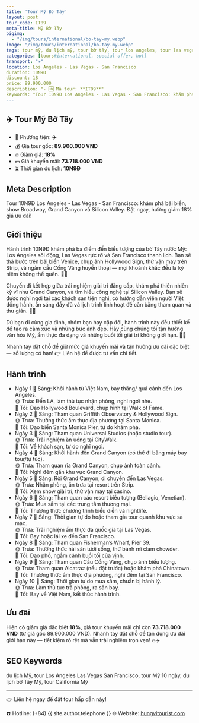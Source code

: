 ```yaml
---
title: 'Tour Mỹ Bờ Tây'
layout: post
tour_code: IT09
meta-title: Mỹ Bờ Tây
bigimg:
  - "/img/tours/international/bo-tay-my.webp"
image: "/img/tours/international/bo-tay-my.webp"
tags: tour mỹ, du lịch mỹ, tour bờ tây, tour los angeles, tour las vegas, tour san francisco, tour quốc tế
categories: [tours#international, special-offer, hot]
transport: "✈️"
location: Los Angeles - Las Vegas - San Francisco
duration: 10N9Đ
discount: 18
price: 89.900.000
description: "- 🆔 Mã tour: **IT09**"
keywords: "Tour 10N9Đ Los Angeles - Las Vegas - San Francisco: khám phá bãi biển, show Broadway, Grand Canyon và Silicon Valley. Đặt ngay, hưởng giảm 18% giá ưu đãi!"
---
```


## ✈️ Tour Mỹ Bờ Tây



- 🚗 Phương tiện: **✈️**
- 💰 Giá tour gốc: **89.900.000 VND**
- 🔥 Giảm giá: **18%**
- 💵 Giá khuyến mãi: **73.718.000 VND**
- ⏳ Thời gian du lịch: **10N9Đ**

## Meta Description
Tour 10N9Đ Los Angeles - Las Vegas - San Francisco: khám phá bãi biển, show Broadway, Grand Canyon và Silicon Valley. Đặt ngay, hưởng giảm 18% giá ưu đãi!

## Giới thiệu
Hành trình 10N9Đ khám phá ba điểm đến biểu tượng của bờ Tây nước Mỹ: Los Angeles sôi động, Las Vegas rực rỡ và San Francisco thanh lịch. Bạn sẽ thả bước trên bãi biển Venice, chụp ảnh Hollywood Sign, thử vận may trên Strip, và ngắm cầu Cổng Vàng huyền thoại — mọi khoảnh khắc đều là kỷ niệm không thể quên. 🌴✨

Chuyến đi kết hợp giữa trải nghiệm giải trí đẳng cấp, khám phá thiên nhiên kỳ vĩ như Grand Canyon, và tìm hiểu công nghệ tại Silicon Valley. Bạn sẽ được nghỉ ngơi tại các khách sạn tiện nghi, có hướng dẫn viên người Việt đồng hành, ăn sáng đầy đủ và lịch trình linh hoạt để cân bằng tham quan và thư giãn. 🎰🌉

Dù bạn đi cùng gia đình, nhóm bạn hay cặp đôi, hành trình này đều thiết kế để tạo ra cảm xúc và những bức ảnh đẹp. Hãy cùng chúng tôi tận hưởng văn hóa Mỹ, ẩm thực đa dạng và những buổi tối giải trí không giới hạn. 📸🍴

Nhanh tay đặt chỗ để giữ mức giá khuyến mãi và tận hưởng ưu đãi đặc biệt — số lượng có hạn! 👉 Liên hệ để được tư vấn chi tiết.

## Hành trình
- Ngày 1
  🌅 Sáng: Khởi hành từ Việt Nam, bay thẳng/ quá cảnh đến Los Angeles.  
  🌞 Trưa: Đến LA, làm thủ tục nhận phòng, nghỉ ngơi nhẹ.  
  🌙 Tối: Dạo Hollywood Boulevard, chụp hình tại Walk of Fame.
- Ngày 2
  🌅 Sáng: Tham quan Griffith Observatory & Hollywood Sign.  
  🌞 Trưa: Thưởng thức ẩm thực địa phương tại Santa Monica.  
  🌙 Tối: Dạo biển Santa Monica Pier, tự do khám phá.
- Ngày 3
  🌅 Sáng: Tham quan Universal Studios (hoặc studio tour).  
  🌞 Trưa: Trải nghiệm ăn uống tại CityWalk.  
  🌙 Tối: Về khách sạn, tự do nghỉ ngơi.
- Ngày 4
  🌅 Sáng: Khởi hành đến Grand Canyon (có thể đi bằng máy bay tour/tự túc).  
  🌞 Trưa: Tham quan rìa Grand Canyon, chụp ảnh toàn cảnh.  
  🌙 Tối: Nghỉ đêm gần khu vực Grand Canyon.
- Ngày 5
  🌅 Sáng: Rời Grand Canyon, di chuyển đến Las Vegas.  
  🌞 Trưa: Nhận phòng, ăn trưa tại resort trên Strip.  
  🌙 Tối: Xem show giải trí, thử vận may tại casino.
- Ngày 6
  🌅 Sáng: Tham quan các resort biểu tượng (Bellagio, Venetian).  
  🌞 Trưa: Mua sắm tại các trung tâm thương mại.  
  🌙 Tối: Thưởng thức chương trình biểu diễn và nightlife.
- Ngày 7
  🌅 Sáng: Thời gian tự do hoặc tham gia tour quanh khu vực sa mạc.  
  🌞 Trưa: Trải nghiệm ẩm thực đa quốc gia tại Las Vegas.  
  🌙 Tối: Bay hoặc lái xe đến San Francisco.
- Ngày 8
  🌅 Sáng: Tham quan Fisherman’s Wharf, Pier 39.  
  🌞 Trưa: Thưởng thức hải sản tươi sống, thử bánh mì clam chowder.  
  🌙 Tối: Dạo phố, ngắm cảnh buổi tối của vịnh.
- Ngày 9
  🌅 Sáng: Tham quan Cầu Cổng Vàng, chụp ảnh biểu tượng.  
  🌞 Trưa: Tham quan Alcatraz (nếu đặt trước) hoặc khám phá Chinatown.  
  🌙 Tối: Thưởng thức ẩm thực địa phương, nghỉ đêm tại San Francisco.
- Ngày 10
  🌅 Sáng: Thời gian tự do mua sắm, chuẩn bị hành lý.  
  🌞 Trưa: Làm thủ tục trả phòng, ra sân bay.  
  🌙 Tối: Bay về Việt Nam, kết thúc hành trình.

## Ưu đãi
Hiện có giảm giá đặc biệt **18%**, giá tour khuyến mãi chỉ còn **73.718.000 VND** (từ giá gốc 89.900.000 VND). Nhanh tay đặt chỗ để tận dụng ưu đãi giới hạn này — tiết kiệm rõ rệt mà vẫn trải nghiệm trọn vẹn! 🔥✈️

## SEO Keywords
du lịch Mỹ, tour Los Angeles Las Vegas San Francisco, tour Mỹ 10 ngày, du lịch bờ Tây Mỹ, tour California Mỹ

---

👉 Liên hệ ngay để đặt tour hấp dẫn này!

☎️ Hotline: (+84) {{ site.author.telephone }}
🌐 Website: [hungvitourist.com](https://hungvitourist.com)

